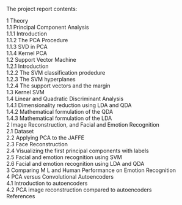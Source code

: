 

The project report contents:

1 Theory
<br/>
1.1 Principal Component Analysis
<br/>
1.1.1 Introduction
<br/>
1.1.2 The PCA Procedure 
<br/>
1.1.3 SVD in PCA
<br/>
1.1.4 Kernel PCA
<br/>
1.2 Support Vector Machine 
<br/>
1.2.1 Introduction
<br/>
1.2.2 The SVM classification prodedure
<br/>
1.2.3 The SVM hyperplanes
<br/>
1.2.4 The support vectors and the margin 
<br/>
1.3 Kernel SVM 
<br/>
1.4 Linear and Quadratic Discriminant Analysis 
<br/>
1.4.1 Dimensionality reduction using LDA and QDA
<br/>
1.4.2 Mathematical formulation of the QDA 
<br/>
1.4.3 Mathematical formulation of the LDA
<br/>
2 Image Reconstruction, and Facial and Emotion Recognition 
<br/>
2.1 Dataset 
<br/>
2.2 Applying PCA to the JAFFE
<br/>
2.3 Face Reconstruction 
<br/>
2.4 Visualizing the first principal components with labels 
<br/>
2.5 Facial and emotion recognition using SVM
<br/>
2.6 Facial and emotion recognition using LDA and QDA 
<br/>
3 Comparing M L and Human Performance on Emotion Recognition 
<br/>
4 PCA versus Convolutional Autoencoders 
<br/>
4.1 Introduction to autoencoders 
<br/>
4.2 PCA image reconstruction compared to autoencoders
<br/>
References 
